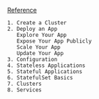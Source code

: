  [Reference](https://kubernetes.io/docs/tutorials/kubernetes-basics/)

```
1. Create a Cluster
2. Deploy an App
   Explore Your App
   Expose Your App Publicly
   Scale Your App
   Update Your App
3. Configuration
4. Stateless Applications
5. Stateful Applications
6. StatefulSet Basics
7. Clusters
8. Services
```
 

```

